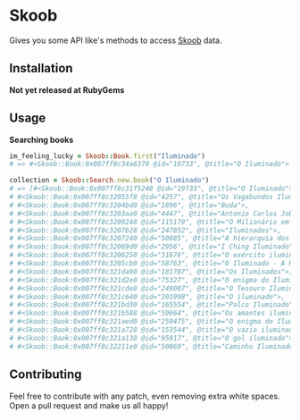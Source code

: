 Skoob
=====

Gives you some API like's methods to access [Skoob](http://skoob.com.br/) data.

Installation
------------

**Not yet released at RubyGems**

Usage
-----

**Searching books**
```ruby
im_feeling_lucky = Skoob::Book.first("Iluminado")
# => #<Skoob::Book:0x007ff8c34a6370 @id="19733", @title="O Iluminado">

collection = Skoob::Search.new.book("O Iluminado")
# => [#<Skoob::Book:0x007ff8c31f5248 @id="19733", @title="O Iluminado">,
# #<Skoob::Book:0x007ff8c32055f8 @id="4257", @title="Os Vagabundos Iluminados">,
# #<Skoob::Book:0x007ff8c3204bd0 @id="1896", @title="Buda">,
# #<Skoob::Book:0x007ff8c3203aa0 @id="4447", @title="Antonio Carlos Jobim">,
# #<Skoob::Book:0x007ff8c3209248 @id="115179", @title="O Milionário em um Minuto">,
# #<Skoob::Book:0x007ff8c3207b28 @id="247852", @title="Iluminados">,
# #<Skoob::Book:0x007ff8c3207240 @id="50085", @title="A hierarquia dos iluminados">,
# #<Skoob::Book:0x007ff8c32069d0 @id="2956", @title="I Ching Iluminado">,
# #<Skoob::Book:0x007ff8c3206250 @id="31676", @title="O exército iluminado">,
# #<Skoob::Book:0x007ff8c3205cb0 @id="58763", @title="O Iluminado - A História de Buda">,
# #<Skoob::Book:0x007ff8c321da90 @id="181707", @title="Os Iluminados">,
# #<Skoob::Book:0x007ff8c321d2e8 @id="75327", @title="O enigma do Iluminado Vl. I">,
# #<Skoob::Book:0x007ff8c321cde8 @id="249007", @title="O Tesouro Iluminado">,
# #<Skoob::Book:0x007ff8c321c640 @id="201998", @title="O iluminado">,
# #<Skoob::Book:0x007ff8c321bd30 @id="165554", @title="Palco Iluminado">,
# #<Skoob::Book:0x007ff8c321b588 @id="59664", @title="Os amantes iluminados">,
# #<Skoob::Book:0x007ff8c321aed0 @id="259475", @title="O enigma do Iluminado Vl. II">,
# #<Skoob::Book:0x007ff8c321a728 @id="153544", @title="O vazio iluminado">,
# #<Skoob::Book:0x007ff8c321a138 @id="95917", @title="O gol iluminado">,
# #<Skoob::Book:0x007ff8c32211e0 @id="50069", @title="Caminho Iluminado">]
```

Contributing
------------

Feel free to contribute with any patch, even removing extra white spaces. Open a pull request and make us all happy!
